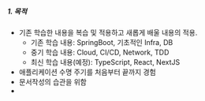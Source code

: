 ##### 1. 목적
- 기존 학습한 내용을 복습 및 적용하고 새롭게 배울 내용의 적용.
	- 기존 학습 내용: SpringBoot, 기초적인 Infra, DB
	- 중기 학습 내용: Cloud, CI/CD, Network, TDD
	- 최신 학습 내용(예정): TypeScript, React, NextJS
- 애플리케이션 수명 주기를 처음부터 끝까지 경험
- 문서작성의 습관을 위함
- 